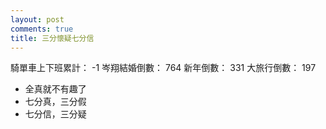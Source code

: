```yaml
---
layout: post
comments: true
title: 三分懷疑七分信
---
```


騎單車上下班累計： -1
岑翔結婚倒數： 764
新年倒數： 331
大旅行倒數： 197

- 全真就不有趣了
- 七分真，三分假
- 七分信，三分疑

